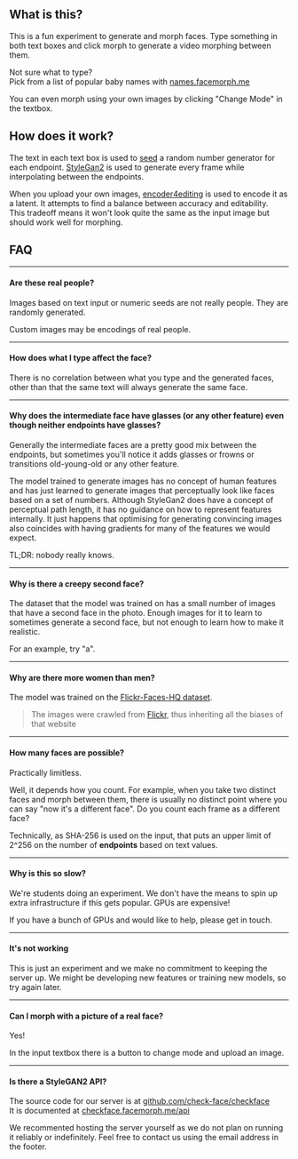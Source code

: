 ## What is this?
This is a fun experiment to generate and morph faces.
Type something in both text boxes and click morph to generate a video morphing between them.

Not sure what to type?  
Pick from a list of popular baby names with [names.facemorph.me](https://names.facemorph.me/)

You can even morph using your own images by clicking "Change Mode" in the textbox.

## How does it work?

The text in each text box is used to [seed](https://en.wikipedia.org/wiki/Random_seed) a random number generator
for each endpoint. [StyleGan2](https://github.com/NVlabs/stylegan2) is used to generate every frame while interpolating
between the endpoints.

When you upload your own images, [encoder4editing](https://github.com/omertov/encoder4editing) is used to encode it as a latent.
It attempts to find a balance between accuracy and editability.  
This tradeoff means it won't look quite the same as the input
image but should work well for morphing.

## FAQ

---

#### Are these real people?
Images based on text input or numeric seeds are not really people. They are randomly generated.

Custom images may be encodings of real people.

---

#### How does what I type affect the face?
There is no correlation between what you type and the generated faces, other than that the same text will always generate the same face.

---

#### Why does the intermediate face have glasses (or any other feature) even though neither endpoints have glasses?
Generally the intermediate faces are a pretty good mix between the endpoints, but sometimes you'll notice it adds
glasses or frowns or transitions old-young-old or any other feature.

The model trained to generate images has no concept of human features and has just learned to generate images that
perceptually look like faces based on a set of numbers. Although StyleGan2 does have a concept of perceptual path length,
it has no guidance on how to represent features internally. It just happens that optimising for generating convincing images
also coincides with having gradients for many of the features we would expect.

TL;DR: nobody really knows.

---

#### Why is there a creepy second face?
The dataset that the model was trained on has a small number of images that have a second face in the photo.
Enough images for it to learn to sometimes generate a second face, but not enough to learn how to make it realistic.

For an example, try "a".

---

#### Why are there more women than men?
The model was trained on the [Flickr-Faces-HQ dataset](https://github.com/NVlabs/ffhq-dataset).
> The images were crawled from [Flickr](https://www.flickr.com/), thus inheriting all the biases of that website

---

#### How many faces are possible?

Practically limitless.

Well, it depends how you count. For example, when you take two distinct faces and morph between them,
there is usually no distinct point where you can say "now it's a different face".
Do you count each frame as a different face?

Technically, as SHA-256 is used on the input, that puts an upper limit of 2^256 on the number of
**endpoints** based on text values. 

---

#### Why is this so slow?
We're students doing an experiment. We don't have the means to spin up extra infrastructure if this gets popular.
GPUs are expensive!

If you have a bunch of GPUs and would like to help, please get in touch.

---

#### It's not working
This is just an experiment and we make no commitment to keeping the server up. We might be developing new features
or training new models, so try again later.

---

#### Can I morph with a picture of a real face?
Yes!

In the input textbox there is a button to change mode and upload an image.

---

#### Is there a StyleGAN2 API?
The source code for our server is at [github.com/check-face/checkface](https://github.com/check-face/checkface)  
It is documented at [checkface.facemorph.me/api](https://checkface.facemorph.me/api)
<!-- or at https://github.com/check-face/checkface/blob/master/docs/api.md -->

We recommented hosting the server yourself as we do not plan on running it reliably or indefinitely.
Feel free to contact us using the email address in the footer.